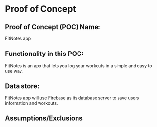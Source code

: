 # Proof of Concept

## Proof of Concept (POC) Name:
FitNotes app


## Functionality in this POC:
FitNotes is an app that lets you log your workouts in a simple and easy to use way.



## Data store:
FitNotes app will use Firebase as its database server to save users information and workouts. 

## Assumptions/Exclusions



